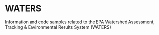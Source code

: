 # WATERS
Information and code samples related to the EPA Watershed Assessment, Tracking &amp; Environmental Results System (WATERS)
